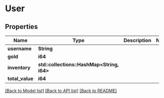 # User

## Properties

Name | Type | Description | Notes
------------ | ------------- | ------------- | -------------
**username** | **String** |  | 
**gold** | **i64** |  | 
**inventory** | **std::collections::HashMap<String, i64>** |  | 
**total_value** | **i64** |  | 

[[Back to Model list]](../README.md#documentation-for-models) [[Back to API list]](../README.md#documentation-for-api-endpoints) [[Back to README]](../README.md)


